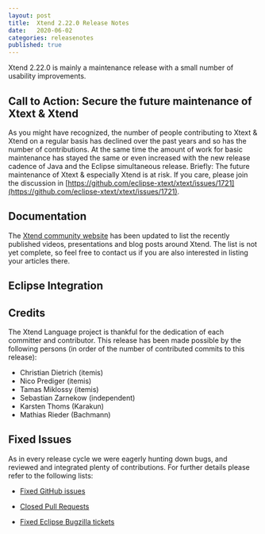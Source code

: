 ```yaml
---
layout: post
title:  Xtend 2.22.0 Release Notes
date:   2020-06-02
categories: releasenotes
published: true
---
```


Xtend 2.22.0 is mainly a maintenance release with a small number of usability improvements.

## Call to Action: Secure the future maintenance of Xtext & Xtend

As you might have recognized, the number of people contributing to Xtext & Xtend on a regular basis has declined over the past years and so has the number of contributions. At the same time the amount of work for basic maintenance has stayed the same or even increased with the new release cadence of Java and the Eclipse simultaneous release. Briefly: The future maintenance of Xtext & especially Xtend is at risk. If you care, please join the discussion in [https://github.com/eclipse-xtext/xtext/issues/1721](https://github.com/eclipse-xtext/xtext/issues/1721).

## Documentation

The [Xtend community website](https://www.eclipse.dev/Xtext/xtend/community.html) has been updated to list the recently published videos, presentations and blog posts around Xtend. The list is not yet complete, so feel free to contact us if you are also interested in listing your articles there.

## Eclipse Integration

## Credits

The Xtend Language project is thankful for the dedication of each committer and contributor. This release has been made possible by the following persons (in order of the number of contributed commits to this release):

- Christian Dietrich (itemis)
- Nico Prediger (itemis)
- Tamas Miklossy (itemis)
- Sebastian Zarnekow (independent)
- Karsten Thoms (Karakun)
- Mathias Rieder (Bachmann)

## Fixed Issues

As in every release cycle we were eagerly hunting down bugs, and reviewed and integrated plenty of contributions. For further details please refer to the following lists:

* [Fixed GitHub issues](https://github.com/search?q=is%3Aissue+milestone%3ARelease_2.22+is%3Aclosed+repo%3Aeclipse%2Fxtext-xtend&type=Issues)

* [Closed Pull Requests](https://github.com/search?q=is%3Apr+milestone%3ARelease_2.22+is%3Aclosed+repo%3Aeclipse%2Fxtext-xtend&type=Issues)

* [Fixed Eclipse Bugzilla tickets](https://bugs.eclipse.org/bugs/buglist.cgi?bug_status=RESOLVED&bug_status=VERIFIED&bug_status=CLOSED&classification=Modeling&classification=Tools&columnlist=product%2Ccomponent%2Cassigned_to%2Cbug_status%2Cresolution%2Cshort_desc%2Cchangeddate%2Ckeywords&f0=OP&f1=OP&f3=CP&f4=CP&known_name=Xtext%202.22&list_id=16618269&product=TMF&product=Xtend&query_based_on=Xtext%202.22&query_format=advanced&status_whiteboard=v2.22&status_whiteboard_type=allwordssubstr)
